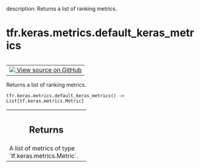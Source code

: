 description: Returns a list of ranking metrics.

<div itemscope itemtype="http://developers.google.com/ReferenceObject">
<meta itemprop="name" content="tfr.keras.metrics.default_keras_metrics" />
<meta itemprop="path" content="Stable" />
</div>

# tfr.keras.metrics.default_keras_metrics

<!-- Insert buttons and diff -->

<table class="tfo-notebook-buttons tfo-api nocontent" align="left">
<td>
  <a target="_blank" href="https://github.com/tensorflow/ranking/tree/master/tensorflow_ranking/python/keras/metrics.py#L106-L124">
    <img src="https://www.tensorflow.org/images/GitHub-Mark-32px.png" />
    View source on GitHub
  </a>
</td>
</table>

Returns a list of ranking metrics.

<pre class="devsite-click-to-copy prettyprint lang-py tfo-signature-link">
<code>tfr.keras.metrics.default_keras_metrics() -> List[tf.keras.metrics.Metric]
</code></pre>

<!-- Placeholder for "Used in" -->

<!-- Tabular view -->
 <table class="responsive fixed orange">
<colgroup><col width="214px"><col></colgroup>
<tr><th colspan="2"><h2 class="add-link">Returns</h2></th></tr>
<tr class="alt">
<td colspan="2">
A list of metrics of type `tf.keras.metrics.Metric`.
</td>
</tr>

</table>
